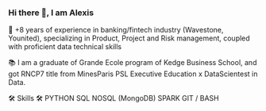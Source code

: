### Hi there 👋, I am Alexis

💼 +8 years of experience in banking/fintech industry (Wavestone, Younited), specializing in Product, Project and Risk management, coupled with proficient data technical skills

📚 I am a graduate of Grande Ecole program of Kedge Business School, and got RNCP7 title from MinesParis PSL Executive Education x DataScientest in Data.

🛠 Skills 🛠
PYTHON
SQL
NOSQL (MongoDB)
SPARK
GIT / BASH
